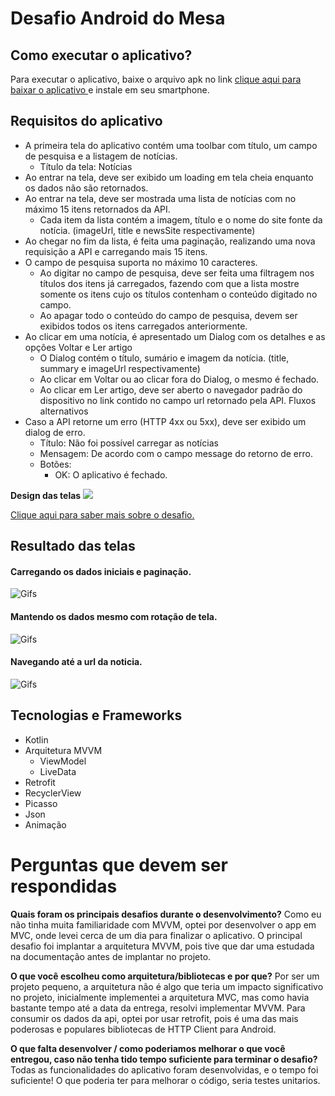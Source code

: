 #  Desafio Android do Mesa 

## Como executar o aplicativo?

Para executar o aplicativo, baixe o arquivo apk no link
[clique aqui para baixar o aplicativo ](https://github.com/patriciojdutra/DesafioJeitto/blob/master/app-desafio-jeitto.apk?raw=true)
 e instale em seu smartphone.

## Requisitos do aplicativo

* A primeira tela do aplicativo contém uma toolbar com título, um campo de pesquisa e a listagem de notícias.
  * Título da tela: Notícias
* Ao entrar na tela, deve ser exibido um loading em tela cheia enquanto os dados não são retornados.
* Ao entrar na tela, deve ser mostrada uma lista de notícias com no máximo 15 itens retornados da API.
  * Cada item da lista contém a imagem, título e o nome do site fonte da notícia. (imageUrl, title e newsSite respectivamente)
* Ao chegar no fim da lista, é feita uma paginação, realizando uma nova requisição a API e carregando mais 15 itens.
* O campo de pesquisa suporta no máximo 10 caracteres.
  * Ao digitar no campo de pesquisa, deve ser feita uma filtragem nos títulos dos itens já carregados, fazendo com que a lista mostre somente os itens cujo os títulos contenham o conteúdo digitado no campo.
  * Ao apagar todo o conteúdo do campo de pesquisa, devem ser exibidos todos os itens carregados anteriormente.
* Ao clicar em uma notícia, é apresentado um Dialog com os detalhes e as opções Voltar e Ler artigo
  * O Dialog contém o título, sumário e imagem da notícia. (title, summary e imageUrl respectivamente)
  * Ao clicar em Voltar ou ao clicar fora do Dialog, o mesmo é fechado.
  * Ao clicar em Ler artigo, deve ser aberto o navegador padrão do dispositivo no link contido no campo url retornado pela API.
Fluxos alternativos
* Caso a API retorne um erro (HTTP 4xx ou 5xx), deve ser exibido um dialog de erro.
  * Título: Não foi possível carregar as notícias
  * Mensagem: De acordo com o campo message do retorno de erro.
  * Botões:
      * OK: O aplicativo é fechado.
      
 **Design das telas**
 ![](https://github.com/patriciojdutra/DesafioJeitto/blob/master/Screenshot_1.png)
      
[Clique aqui para saber mais sobre o desafio.](https://github.com/Jeitto/Android-Challenge/)
      
      
## Resultado das telas

#### Carregando os dados iniciais e paginação.
![Gifs](https://github.com/patriciojdutra/DesafioJeitto/blob/master/mobizen_20210125_022457.gif)

#### Mantendo os dados mesmo com rotação de tela.
![Gifs](https://github.com/patriciojdutra/DesafioJeitto/blob/master/mobizen_20210125_022745.gif)

#### Navegando até a url da noticia.
![Gifs](https://github.com/patriciojdutra/DesafioJeitto/blob/master/mobizen_20210125_023200.gif)

## Tecnologias e Frameworks

* Kotlin
* Arquitetura MVVM
  * ViewModel
  * LiveData
* Retrofit
* RecyclerView
* Picasso
* Json
* Animação

# Perguntas que devem ser respondidas

**Quais foram os principais desafios durante o desenvolvimento?**
Como eu não tinha muita familiaridade com MVVM, optei por desenvolver o app em MVC, onde levei cerca de um dia para finalizar o aplicativo. O principal desafio foi implantar a arquitetura MVVM, pois tive que dar uma estudada na documentação antes de implantar no projeto.

**O que você escolheu como arquitetura/bibliotecas e por que?**
Por ser um projeto pequeno, a arquitetura não é algo que teria um impacto significativo no projeto, inicialmente implementei a arquitetura MVC, mas como havia bastante tempo até a data da entrega, resolvi implementar MVVM.
Para consumir os dados da api, optei por usar retrofit, pois é uma das mais poderosas e populares bibliotecas de HTTP Client para Android.

**O que falta desenvolver / como poderiamos melhorar o que você entregou, caso não tenha tido tempo suficiente para terminar o desafio?**
Todas as funcionalidades do aplicativo foram desenvolvidas, e o tempo foi suficiente! O que poderia ter para melhorar o código, seria testes unitarios.







